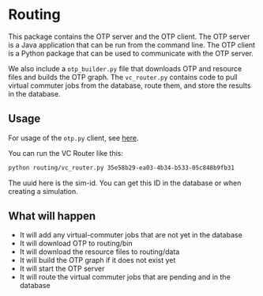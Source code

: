 # Routing

This package contains the OTP server and the OTP client. The OTP server is a Java application that can be run from the
command line. The OTP client is a Python package that can be used to communicate with the OTP server.

We also include a `otp_builder.py` file that downloads OTP and resource files and builds the OTP graph.
The `vc_router.py`
contains code to pull virtual commuter jobs from the database, route them, and store the results in the database.

## Usage

For usage of the `otp.py` client, see [here](otp.md).

You can run the VC Router like this:

```bash
python routing/vc_router.py 35e58b29-ea03-4b34-b533-05c848b9fb31
```

The uuid here is the sim-id. You can get this ID in the database or when creating a simulation.

## What will happen

- It will add any virtual-commuter jobs that are not yet in the database
- It will download OTP to routing/bin
- It will download the resource files to routing/data
- It will build the OTP graph if it does not exist yet
- It will start the OTP server
- It will route the virtual commuter jobs that are pending and in the database
